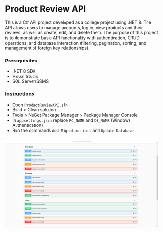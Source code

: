 # Product Review API

This is a C# API project developed as a college project using .NET 8. The API allows users to manage accounts, log in, view products and their reviews, as well as create, edit, and delete them. The purpose of this project is to demonstrate basic API functionality with authentication, CRUD operations, and database interaction (filtering, pagination, sorting, and management of foreign key relationships).

### Prerequisites

- .NET 8 SDK
- Visual Studio
- SQL Server/SSMS

### Instructions

- Open ```ProductReviewAPI.sln```
- Build > Clean solution
- Tools > NuGet Package Manager > Package Manager Console
- In ```appsettings.json``` replace ```PC_NAME``` and ```DB_NAME``` (Windows Authentication)
- Run the commands ```Add-Migration init``` and ```Update-Database```

##
![API routes in Swagger](swagger.png)
